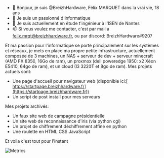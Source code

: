 - 👋 Bonjour, je suis @BreizhHardware, Félix MARQUET dans la vrai vie, 18 ans
- 👀 Je suis un passionné d'informatique
- 🌱 Je suis actuellement en étude t'ingénieur à l'ISEN de Nantes
- 📫 Si vous voulez me contacter, c'est par mail a felix.mrqt@breizhhardware.fr, ou par discord: BreizhHardware#9207

Et ma passion pour l'informatique se porte principalement sur les systèmes et réseaux, je mets en place ma propre petite infrastructure, actuellement composée de 3 machines, un NAS + serveur de dev + serveur minecraft (AMD FX 8350, 16Go de ram), un proxmox (dell poweredge 1950: x2 Xéon E5410, 64go de ram), et un cloud (I3 3220T et 8go de ram).
Mes projets actuels sont:
  - Une page d'accueil pour navigateur web (disponible ici:[ https://startpage.breizhhardware.fr](https://startpage.breizhhardware.fr))
  - Un script de post install pour mes serveurs

Mes projets archivés:
  - Un faux site web de campagne présidentielle
  - Un site web de reconnaissance d'iris (via python cgi)
  - Un projet de chiffrement déchiffrement affine en python
  - Une roulette en HTML CSS JavaScript

Et voila c'est tout pour l'instant

![Metrics](https://metrics.lecoq.io/Introduction?template=classic&activity=1&base=header%2C%20activity%2C%20community%2C%20repositories%2C%20metadata&base.indepth=false&base.hireable=false&base.skip=false&activity=false&activity.limit=5&activity.load=300&activity.days=14&activity.visibility=all&activity.timestamps=false&activity.filter=all&config.timezone=Europe%2FParis)
